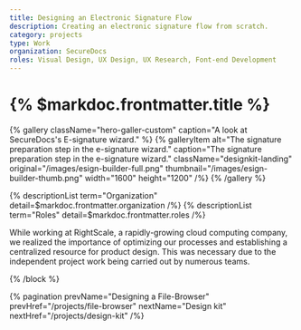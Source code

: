 ```yaml
---
title: Designing an Electronic Signature Flow
description: Creating an electronic signature flow from scratch.
category: projects
type: Work
organization: SecureDocs
roles: Visual Design, UX Design, UX Research, Font-end Development
---
```


# {% $markdoc.frontmatter.title %}

{% gallery className="hero-galler-custom" 
  caption="A look at SecureDocs's E-signature wizard." %}
{% galleryItem
  alt="The signature preparation step in the e-signature wizard."
  caption="The signature preparation step in the e-signature wizard."
  className="designkit-landing"
  original="/images/esign-builder-full.png"
  thumbnail="/images/esign-builder-thumb.png"
  width="1600"
  height="1200"
/%}
{% /gallery %}

{% descriptionList term="Organization" detail=$markdoc.frontmatter.organization /%}
{% descriptionList term="Roles" detail=$markdoc.frontmatter.roles /%}

While working at RightScale, a rapidly-growing cloud computing company, we realized the importance of optimizing our processes and establishing a centralized resource for product design. This was necessary due to the independent project work being carried out by numerous teams.



{% /block %}

{% pagination 
  prevName="Designing a File-Browser"
  prevHref="/projects/file-browser"
  nextName="Design kit"
  nextHref="/projects/design-kit" 
/%}

